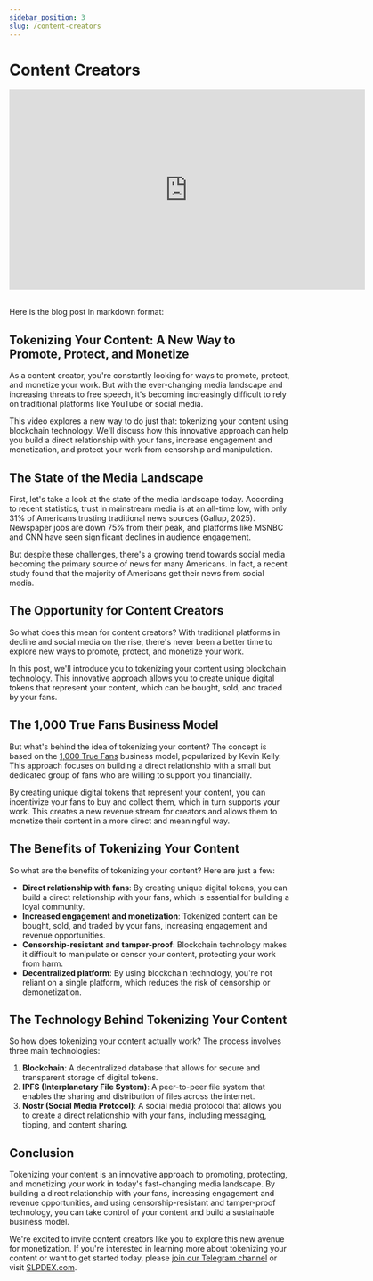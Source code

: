 ```yaml
---
sidebar_position: 3
slug: /content-creators
---
```


# Content Creators

<iframe width="639" height="359" src="https://www.youtube.com/embed/9T2RUV87sUo" title="The Easiest Way to Make NFTs" frameborder="0" allow="accelerometer; autoplay; clipboard-write; encrypted-media; gyroscope; picture-in-picture; web-share; fullscreen" allowfullscreen></iframe>
<br />
<br />

Here is the blog post in markdown format:

## Tokenizing Your Content: A New Way to Promote, Protect, and Monetize

As a content creator, you're constantly looking for ways to promote, protect, and monetize your work. But with the ever-changing media landscape and increasing threats to free speech, it's becoming increasingly difficult to rely on traditional platforms like YouTube or social media.

This video explores a new way to do just that: tokenizing your content using blockchain technology. We'll discuss how this innovative approach can help you build a direct relationship with your fans, increase engagement and monetization, and protect your work from censorship and manipulation.

## The State of the Media Landscape

First, let's take a look at the state of the media landscape today. According to recent statistics, trust in mainstream media is at an all-time low, with only 31% of Americans trusting traditional news sources (Gallup, 2025). Newspaper jobs are down 75% from their peak, and platforms like MSNBC and CNN have seen significant declines in audience engagement.

But despite these challenges, there's a growing trend towards social media becoming the primary source of news for many Americans. In fact, a recent study found that the majority of Americans get their news from social media.

## The Opportunity for Content Creators

So what does this mean for content creators? With traditional platforms in decline and social media on the rise, there's never been a better time to explore new ways to promote, protect, and monetize your work.

In this post, we'll introduce you to tokenizing your content using blockchain technology. This innovative approach allows you to create unique digital tokens that represent your content, which can be bought, sold, and traded by your fans.

## The 1,000 True Fans Business Model

But what's behind the idea of tokenizing your content? The concept is based on the [1,000 True Fans](https://kk.org/thetechnium/1000-true-fans/) business model, popularized by Kevin Kelly. This approach focuses on building a direct relationship with a small but dedicated group of fans who are willing to support you financially.

By creating unique digital tokens that represent your content, you can incentivize your fans to buy and collect them, which in turn supports your work. This creates a new revenue stream for creators and allows them to monetize their content in a more direct and meaningful way.

## The Benefits of Tokenizing Your Content

So what are the benefits of tokenizing your content? Here are just a few:

* **Direct relationship with fans**: By creating unique digital tokens, you can build a direct relationship with your fans, which is essential for building a loyal community.
* **Increased engagement and monetization**: Tokenized content can be bought, sold, and traded by your fans, increasing engagement and revenue opportunities.
* **Censorship-resistant and tamper-proof**: Blockchain technology makes it difficult to manipulate or censor your content, protecting your work from harm.
* **Decentralized platform**: By using blockchain technology, you're not reliant on a single platform, which reduces the risk of censorship or demonetization.

## The Technology Behind Tokenizing Your Content

So how does tokenizing your content actually work? The process involves three main technologies:

1. **Blockchain**: A decentralized database that allows for secure and transparent storage of digital tokens.
2. **IPFS (Interplanetary File System)**: A peer-to-peer file system that enables the sharing and distribution of files across the internet.
3. **Nostr (Social Media Protocol)**: A social media protocol that allows you to create a direct relationship with your fans, including messaging, tipping, and content sharing.

## Conclusion

Tokenizing your content is an innovative approach to promoting, protecting, and monetizing your work in today's fast-changing media landscape. By building a direct relationship with your fans, increasing engagement and revenue opportunities, and using censorship-resistant and tamper-proof technology, you can take control of your content and build a sustainable business model.

We're excited to invite content creators like you to explore this new avenue for monetization. If you're interested in learning more about tokenizing your content or want to get started today, please [join our Telegram channel](https://t.me/slp_dex) or visit [SLPDEX.com](https://slpdex.com).

